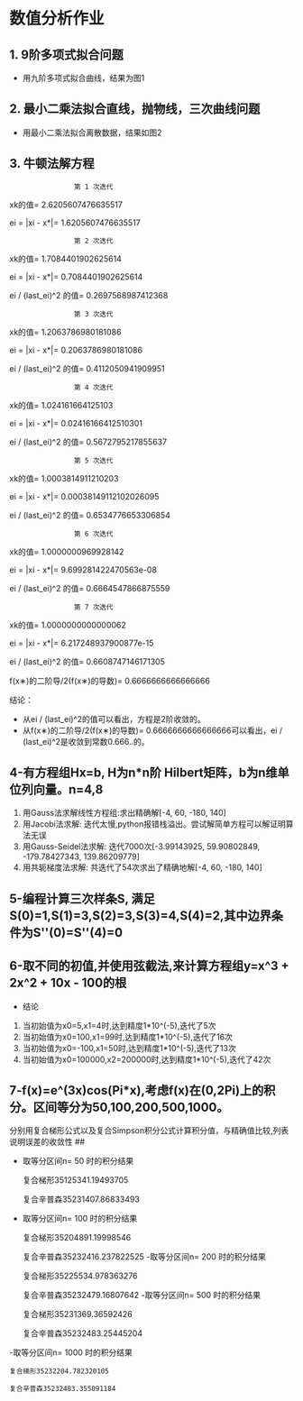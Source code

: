 # 数值分析作业 #

## 1. 9阶多项式拟合问题 ##
- 用九阶多项式拟合曲线，结果为图1
## 2. 最小二乘法拟合直线，抛物线，三次曲线问题 ##
- 用最小二乘法拟合离散数据，结果如图2
## 3. 牛顿法解方程 ##

                    第 1 次迭代
xk的值= 2.6205607476635517

ei = |xi - x*|= 1.6205607476635517

                    第 2 次迭代
xk的值= 1.7084401902625614

ei = |xi - x*|= 0.7084401902625614

ei / (last_ei)^2 的值= 0.2697568987412368

                    第 3 次迭代
xk的值= 1.2063786980181086

ei = |xi - x*|= 0.2063786980181086

ei / (last_ei)^2 的值= 0.4112050941909951

                    第 4 次迭代
xk的值= 1.024161664125103

ei = |xi - x*|= 0.02416166412510301

ei / (last_ei)^2 的值= 0.5672795217855637

                    第 5 次迭代
xk的值= 1.0003814911210203

ei = |xi - x*|= 0.00038149112102026095

ei / (last_ei)^2 的值= 0.6534776653306854

                    第 6 次迭代
xk的值= 1.0000000969928142

ei = |xi - x*|= 9.699281422470563e-08

ei / (last_ei)^2 的值= 0.6664547866875559

                    第 7 次迭代
xk的值= 1.0000000000000062

ei = |xi - x*|= 6.217248937900877e-15

ei / (last_ei)^2 的值= 0.6608747146171305

f(x∗)的二阶导/2(f(x∗)的导数)= 0.6666666666666666

结论：
- 从ei / (last_ei)^2的值可以看出，方程是2阶收敛的。
- 从f(x∗)的二阶导/2(f(x∗)的导数)= 0.6666666666666666可以看出，ei / (last_ei)^2是收敛到常数0.666..的。

## 4-有方程组Hx=b, H为n*n阶 Hilbert矩阵，b为n维单位列向量。n=4,8 ##
1. 用Gauss法求解线性方程组:求出精确解[-4, 60, -180, 140]
2. 用Jacobi法求解: 迭代太慢,python报错栈溢出。尝试解简单方程可以解证明算法无误
3. 用Gauss-Seidel法求解: 迭代7000次[-3.99143925, 59.90802849, -179.78427343, 139.86209779]
4. 用共轭梯度法求解: 共迭代了54次求出了精确地解[-4, 60, -180, 140]

## 5-编程计算三次样条S, 满足S(0)=1,S(1)=3,S(2)=3,S(3)=4,S(4)=2,其中边界条件为S''(0)=S''(4)=0 ##

## 6-取不同的初值,并使用弦截法,来计算方程组y=x^3 + 2x^2 + 10x - 100的根 ##
- 结论
1. 当初始值为x0=5,x1=4时,达到精度1*10^(-5),迭代了5次
2. 当初始值为x0=100,x1=99时,达到精度1*10^(-5),迭代了16次
3. 当初始值为x0=-100,x1=50时,达到精度1*10^(-5),迭代了13次
4. 当初始值为x0=100000,x2=200000时,达到精度1*10^(-5),迭代了42次

## 7-f(x)=e^(3x)cos(Pi*x),考虑f(x)在(0,2Pi)上的积分。区间等分为50,100,200,500,1000。
分别用复合梯形公式以及复合Simpson积分公式计算积分值，与精确值比较,列表说明误差的收敛性 ##
- 取等分区间n= 50 时的积分结果

    复合梯形35125341.19493705

    复合辛普森35231407.86833493
- 取等分区间n= 100 时的积分结果

    复合梯形35204891.19998546

    复合辛普森35232416.237822525
-取等分区间n= 200 时的积分结果

    复合梯形35225534.978363276

    复合辛普森35232479.16807642
-取等分区间n= 500 时的积分结果

    复合梯形35231369.36592426

    复合辛普森35232483.25445204

-取等分区间n= 1000 时的积分结果

    复合梯形35232204.782320105

    复合辛普森35232483.355091184